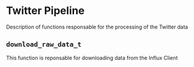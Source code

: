 # Twitter Pipeline

Description of functions responsable for the processing of the Twitter data

## ``download_raw_data_t``

This function is reponsable for downloading data from the Influx Client 